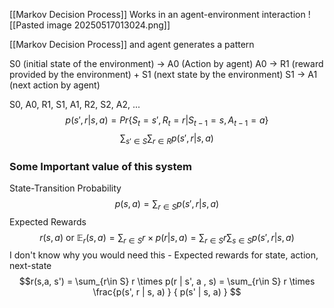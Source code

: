 [[Markov Decision Process]] Works in an agent-environment interaction
![[Pasted image 20250517013024.png]]

[[Markov Decision Process]] and agent generates a pattern

S0 (initial state of the environment) -> A0 (Action by agent)
A0 -> R1 (reward provided by the environment) + S1 (next state by the environment)
S1 -> A1 (next action by agent)

S0, A0, R1, S1, A1, R2, S2, A2, ...
$$p(s',r|s, a) = Pr\{S_t = s', R_t=r| S_{t-1} = s, A_{t-1} = a\}$$
$$\sum_{s'\in S} \sum_{r\in R} p(s', r|s, a)$$
### Some Important value of this system
State-Transition Probability
$$p(s,a) = \sum_{r\in S} p(s', r | s, a)$$
Expected Rewards
$$r(s,a) \text{ or } \mathbb{E}_r(s, a) = \sum_{r\in S} r \times p (r | s, a)= \sum_{r\in S} r \sum_{s\in S} p(s', r | s, a)$$
I don't know why you would need this - Expected rewards for state, action, next-state 
$$r(s,a, s') = \sum_{r\in S} r \times p(r | s', a , s) = \sum_{r\in S} r \times \frac{p(s', r | s,  a) } { p(s' | s, a) } $$

